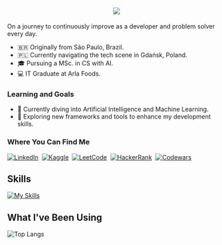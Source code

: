 <h1 align="center">
    <img src="https://readme-typing-svg.herokuapp.com/?font=Righteous&size=35&center=true&vCenter=true&width=500&height=70&duration=4000&lines=Hey,+I'm+Eric!+🖖🏼​​;" />
</h1>

On a journey to continuously improve as a developer and problem solver every day.

- 🇧🇷​ Originally from São Paulo, Brazil.
- 🇵🇱​ Currently navigating the tech scene in Gdańsk, Poland.
- 🎓 Pursuing a MSc. in CS with AI.
- 💻 IT Graduate at Arla Foods.

### Learning and Goals

- 🤖 Currently diving into Artificial Intelligence and Machine Learning.
- 🚀 Exploring new frameworks and tools to enhance my development skills.

### Where You Can Find Me
[![LinkedIn](https://img.shields.io/badge/LinkedIn-blue?style=flat-square&logo=linkedin&labelColor=blue)](https://www.linkedin.com/in/ericanacleto/)&nbsp;
[![Kaggle](https://img.shields.io/badge/Kaggle-lightblue?style=flat-square&logo=kaggle&labelColor=white)](https://www.kaggle.com/ericanacletoribeiro)&nbsp;
[![LeetCode](https://img.shields.io/badge/Leet_Code-orange?style=flat-square&logo=leetcode&labelColor=black)](https://leetcode.com/anacletu/)&nbsp;
[![HackerRank](https://img.shields.io/badge/Hacker_Rank-darkgreen?style=flat-square&logo=hackerrank&labelColor=black)](https://www.hackerrank.com/profile/Anacletu)&nbsp;
[![Codewars](https://www.codewars.com/users/anacletu/badges/micro)](https://www.codewars.com/users/anacletu)

## Skills 
[![My Skills](https://skillicons.dev/icons?i=html,css,javascript,python,c,flask,github,git,sqlite,docker&theme=light&perline=5)](https://skillicons.dev)

## What I've Been Using 
![Top Langs](https://github-readme-stats.vercel.app/api/top-langs/?username=anacletu&layout=compact) 
